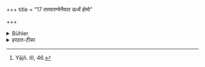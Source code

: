 +++
title = "17 तस्यारण्येनैवात ऊर्ध्वं होमो"

+++

<details><summary>Bühler</summary>

17. After that time (he shall perform) the burnt-oblations, (sustain) his life, (feed) his guests, and (prepare) his clothes with materials produced in the forest. [^8] 


[^8]:  Yājñ. III, 46.
</details>

<details><summary>हरदत्त-टीका</summary>

## सूत्रम्
तस्याऽऽरण्येनैवाऽत ऊर्ध्वं होमो वृत्तिः प्रतीक्षाच्छादनं च ॥१७॥  
### टिप्पनी
तस्य वानप्रस्थस्याऽतोऽरण्यप्रवेशादूर्ध्वं आरण्येनैव नीवारादिना होमः वृत्तिः प्राणयात्रा प्रतीक्षा अतिथिपूजा च आच्छादनं वल्कलादिना ॥ १७ ॥
</details>
